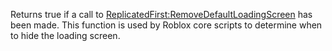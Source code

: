 Returns true if a call to [ReplicatedFirst:RemoveDefaultLoadingScreen](https://developer.roblox.com/en-us/api-reference/function/ReplicatedFirst/RemoveDefaultLoadingScreen) has been made. This function is used by Roblox core scripts to determine when to hide the loading screen.